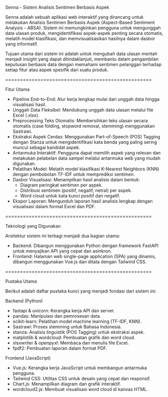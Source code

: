 Senna - Sistem Analisis Sentimen Berbasis Aspek

Senna adalah sebuah aplikasi web interaktif yang dirancang untuk melakukan Analisis Sentimen Berbasis Aspek (Aspect-Based Sentiment Analysis - ABSA). Sistem ini memungkinkan pengguna untuk mengunggah data ulasan produk, mengidentifikasi aspek-aspek penting secara otomatis, melatih model klasifikasi, dan memvisualisasikan hasilnya dalam dasbor yang informatif.

Tujuan utama dari sistem ini adalah untuk mengubah data ulasan mentah menjadi insight yang dapat ditindaklanjuti, membantu dalam pengambilan keputusan berbasis data dengan memahami sentimen pelanggan terhadap setiap fitur atau aspek spesifik dari suatu produk.

==================================================

Fitur Utama

- Pipeline End-to-End: Alur kerja lengkap mulai dari unggah data hingga visualisasi hasil.
- Unggah Data Fleksibel: Mendukung unggah data ulasan melalui file Excel (.xlsx).
- Preprocessing Teks Otomatis: Membersihkan teks ulasan secara otomatis (case folding, stopword removal, stemming) menggunakan Sastrawi.
- Ekstraksi Aspek Cerdas: Menggunakan Part-of-Speech (POS) Tagging dengan Stanza untuk mengidentifikasi kata benda yang paling sering muncul sebagai kandidat aspek.
- Antarmuka Interaktif: Pengguna dapat memilih aspek yang relevan dan melakukan pelabelan data sampel melalui antarmuka web yang mudah digunakan.
- Pelatihan Model: Melatih model klasifikasi K-Nearest Neighbors (KNN) dengan pembobotan TF-IDF untuk memprediksi sentimen.
- Dasbor Visualisasi: Menampilkan hasil analisis dalam bentuk:
    - Diagram peringkat sentimen per aspek.
    - Distribusi sentimen (positif, negatif, netral) per aspek.
    - Word cloud untuk kata kunci positif dan negatif.
- Ekspor Laporan: Mengunduh laporan hasil analisis lengkap dengan visualisasi dalam format Excel dan PDF.

==================================================

Teknologi yang Digunakan

Arsitektur sistem ini terbagi menjadi dua bagian utama:

- Backend: Dibangun menggunakan Python dengan framework FastAPI untuk menyajikan API yang cepat dan asinkron.
- Frontend: Halaman web single-page application (SPA) yang dinamis, dibangun menggunakan Vue.js dan ditata dengan Tailwind CSS.

==================================================

Pustaka Utama

Berikut adalah daftar pustaka kunci yang menjadi fondasi dari sistem ini:

Backend (Python)
- fastapi & uvicorn: Kerangka kerja API dan server.
- pandas: Manipulasi dan pemrosesan data.
- scikit-learn: Pelatihan model machine learning (TF-IDF, KNN).
- Sastrawi: Proses stemming untuk Bahasa Indonesia.
- stanza: Analisis linguistik (POS Tagging) untuk ekstraksi aspek.
- matplotlib & wordcloud: Pembuatan grafik dan word cloud.
- xlsxwriter & openpyxl: Membaca dan menulis file Excel.
- fpdf2: Pembuatan laporan dalam format PDF.

Frontend (JavaScript)
- Vue.js: Kerangka kerja JavaScript untuk membangun antarmuka pengguna.
- Tailwind CSS: Utilitas CSS untuk desain yang cepat dan responsif.
- Chart.js: Menampilkan diagram dan grafik interaktif.
- wordcloud2.js: Membuat visualisasi word cloud di kanvas HTML.
